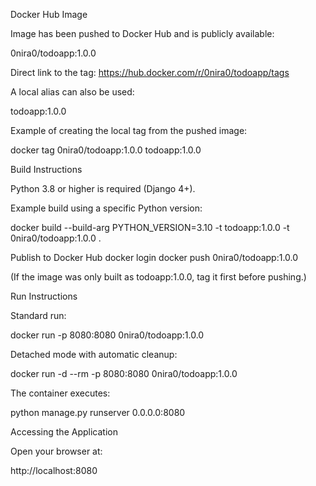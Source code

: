 Docker Hub Image

Image has been pushed to Docker Hub and is publicly available:

0nira0/todoapp:1.0.0


Direct link to the tag:
https://hub.docker.com/r/0nira0/todoapp/tags

A local alias can also be used:

todoapp:1.0.0


Example of creating the local tag from the pushed image:

docker tag 0nira0/todoapp:1.0.0 todoapp:1.0.0

Build Instructions

Python 3.8 or higher is required (Django 4+).

Example build using a specific Python version:

docker build --build-arg PYTHON_VERSION=3.10 -t todoapp:1.0.0 -t 0nira0/todoapp:1.0.0 .

Publish to Docker Hub
docker login
docker push 0nira0/todoapp:1.0.0


(If the image was only built as todoapp:1.0.0, tag it first before pushing.)

Run Instructions

Standard run:

docker run -p 8080:8080 0nira0/todoapp:1.0.0


Detached mode with automatic cleanup:

docker run -d --rm -p 8080:8080 0nira0/todoapp:1.0.0


The container executes:

python manage.py runserver 0.0.0.0:8080

Accessing the Application

Open your browser at:

http://localhost:8080
